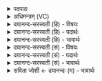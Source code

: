 <details><summary>पदपाठः</summary>

उ॒द्ग्रा॒भमित्यु॑त्ऽग्रा॒भम्। च॒। नि॒ग्रा॒भमिति॑ निऽग्रा॒भम्। च॒। ब्रह्म॑। दे॒वाः। अ॒वी॒वृ॒ध॒न्। अध॑। स॒पत्ना॒निति॑ स॒ऽपत्ना॑न्। इ॒न्द्रा॒ग्नीऽइती॑न्द्रा॒ग्नी। मे॒। वि॒षू॒चीना॑न्। वि। अ॒स्य॒ता॒म्। ६४।
</details>

<details><summary>अधिमन्त्रम् (VC)</summary>

- इन्द्राग्नी देवते
- विधृतिर्ऋषिः
- आर्ष्यनुष्टुप्
- गान्धारः
</details>

<details><summary>दयानन्द-सरस्वती (हि) - विषयः</summary>

फिर अगले मन्त्र में राजधर्म का उपदेश किया है ॥
</details>

<details><summary>दयानन्द-सरस्वती (हि) - पदार्थः</summary>

पदार्थान्वयभाषाः -  (देवाः) विद्वान् जन (उद्ग्राभम्) अत्यन्त उत्साह से ग्रहण (च) और (निग्राभम्, च) त्याग भी करके (ब्रह्म) धन को (अवीवृधन्) बढ़ावें (अध) इसके अनन्तर (इन्द्राग्नी) बिजुली और आग के समान दो सेनापति (मे) मेरे (विषूचीनान्) विरोधभाव को वर्त्तनेवाले (सपत्नान्) वैरियों को (व्यस्यताम्) अच्छे प्रकार उठा-उठा के पटकें ॥६४ ॥
</details>

<details><summary>दयानन्द-सरस्वती (हि) - भावार्थः</summary>

भावार्थभाषाः -  जो मनुष्य सज्जनों का सत्कार और दुष्टों को पीट, मार, धन को बढ़ा निष्कण्टक राज्य का सम्पादन करते हैं, वे ही प्रशंसित होते हैं। जो राजा राज्य में वसनेहारे सज्जनों का सत्कार और दुष्टों का निरादर करके अपना तथा प्रजा के ऐश्वर्य्य को बढ़ाता है, उसी के सभा और सेना की रक्षा करनेवाले जन शत्रुओं नाश कर सकें ॥६४ ॥
</details>

<details><summary>दयानन्द-सरस्वती (सं) - विषयः</summary>

पुनरग्रे राजधर्म उपदिश्यते ॥
</details>

<details><summary>दयानन्द-सरस्वती (सं) - पदार्थः</summary>

पदार्थान्वयभाषाः -  देवा उद्ग्राभं च निग्राभं च कृत्वा ब्रह्मावीवृधन्, अधाथ सेनापती इन्द्राग्नी इव मे विषूचीनान् सपत्नान् व्यस्यतामुत्क्षिपताम् ॥६४ ॥
</details>

<details><summary>दयानन्द-सरस्वती (सं) - भावार्थः</summary>

भावार्थभाषाः -  ये मनुष्याः सज्जनान् सत्कृत्य दुष्टान् निहत्य ब्रह्म वर्द्धयित्वा निष्कण्टकं राज्यं संपादयन्ति, त एव प्रशंसिताः। यो राजा राष्ट्रवासिनः सज्जनान् सत्कृत्य दुष्टान् निरस्यैश्वर्यं वर्धयति, तस्यैव सभासेनापती शत्रुनाशं कर्त्तुं शक्नुयाताम् ॥६४ ॥
</details>

<details><summary>सविता जोशी ← दयानन्दः (म) - भावार्थः</summary>

भावार्थभाषाः -  जी माणसे सज्जनांचा सन्मान व दुष्टांना दंड देतात. धन प्राप्त करून राज्य निष्कंटकपणे चालवितात तीच प्रशंसनीय असतात. जो राजा राज्यातील सज्जनांचा सत्कार व दुष्टांचा अपमान करतो आणि ऐश्वर्य वाढवितो त्याच्या राज्याचे व सैन्याचे रक्षण करणारे रक्षक शत्रूंचा नाश करू शकतात.
</details>